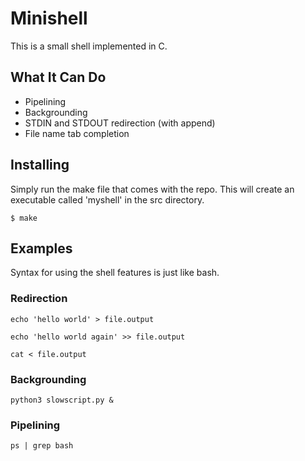 # Minishell
This is a small shell implemented in C.

## What It Can Do

* Pipelining
* Backgrounding
* STDIN and STDOUT redirection (with append)
* File name tab completion

## Installing

Simply run the make file that comes with the repo. This will create an executable called 'myshell' in the src directory.
```
$ make
```

## Examples

Syntax for using the shell features is just like bash.

### Redirection

```
echo 'hello world' > file.output
```

```
echo 'hello world again' >> file.output
```

```
cat < file.output
```

### Backgrounding

```
python3 slowscript.py &
```

### Pipelining

```
ps | grep bash
```
